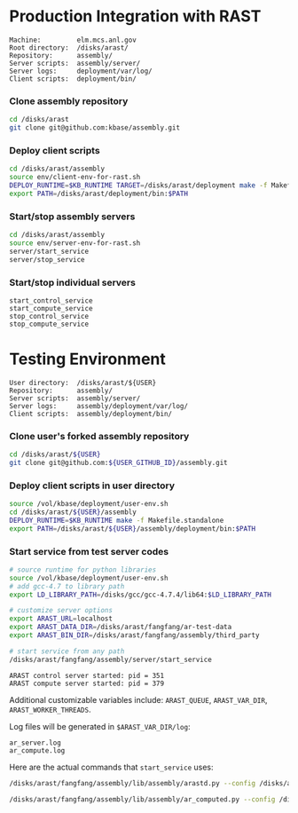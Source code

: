 
# Production Integration with RAST

```
Machine:         elm.mcs.anl.gov
Root directory:  /disks/arast/
Repository:      assembly/
Server scripts:  assembly/server/
Server logs:     deployment/var/log/
Client scripts:  deployment/bin/
```

### Clone assembly repository
```bash
cd /disks/arast
git clone git@github.com:kbase/assembly.git
```

### Deploy client scripts
```bash
cd /disks/arast/assembly
source env/client-env-for-rast.sh
DEPLOY_RUNTIME=$KB_RUNTIME TARGET=/disks/arast/deployment make -f Makefile.standalone
export PATH=/disks/arast/deployment/bin:$PATH
```

### Start/stop assembly servers

```bash
cd /disks/arast/assembly
source env/server-env-for-rast.sh
server/start_service
server/stop_service
```

### Start/stop individual servers

```
start_control_service
start_compute_service
stop_control_service
stop_compute_service
```


# Testing Environment

```
User directory:  /disks/arast/${USER}
Repository:      assembly/
Server scripts:  assembly/server/
Server logs:     assembly/deployment/var/log/
Client scripts:  assembly/deployment/bin/
```

### Clone user's forked assembly repository
```bash
cd /disks/arast/${USER}
git clone git@github.com:${USER_GITHUB_ID}/assembly.git
```

### Deploy client scripts in user directory
```bash
source /vol/kbase/deployment/user-env.sh
cd /disks/arast/${USER}/assembly
DEPLOY_RUNTIME=$KB_RUNTIME make -f Makefile.standalone
export PATH=/disks/arast/${USER}/assembly/deployment/bin:$PATH
```

### Start service from test server codes
```bash
# source runtime for python libraries
source /vol/kbase/deployment/user-env.sh
# add gcc-4.7 to library path
export LD_LIBRARY_PATH=/disks/gcc/gcc-4.7.4/lib64:$LD_LIBRARY_PATH

# customize server options
export ARAST_URL=localhost
export ARAST_DATA_DIR=/disks/arast/fangfang/ar-test-data
export ARAST_BIN_DIR=/disks/arast/fangfang/assembly/third_party

# start service from any path
/disks/arast/fangfang/assembly/server/start_service
```
```
ARAST control server started: pid = 351
ARAST compute server started: pid = 379
```

Additional customizable variables include: `ARAST_QUEUE`, `ARAST_VAR_DIR`, `ARAST_WORKER_THREADS`.

Log files will be generated in `$ARAST_VAR_DIR/log`:
```
ar_server.log
ar_compute.log
```

Here are the actual commands that `start_service` uses:
```bash
/disks/arast/fangfang/assembly/lib/assembly/arastd.py --config /disks/arast/fangfang/assembly/lib/assembly/arast.conf --logfile /disks/arast/fangfang/assembly/deployment/var/log/ar_server.log > /disks/arast/fangfang/assembly/deployment/var/log/ar_server.out 2>&1 &

/disks/arast/fangfang/assembly/lib/assembly/ar_computed.py --config /disks/arast/fangfang/assembly/lib/assembly/ar_compute.conf --server localhost --compute-bin /disks/arast/fangfang/assembly/third_party --compute-data /disks/arast/fangfang/ar-test-data >> /disks/arast/fangfang/assembly/deployment/var/log/ar_compute.log 2>&1 &
```

